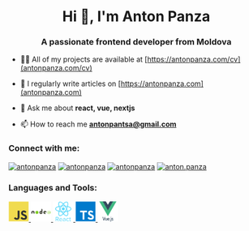 <h1 align="center">Hi 👋, I'm Anton Panza</h1>
<h3 align="center">A passionate frontend developer from Moldova</h3>

- 👨‍💻 All of my projects are available at [https://antonpanza.com/cv](antonpanza.com/cv)

- 📝 I regularly write articles on [https://antonpanza.com](antonpanza.com)

- 💬 Ask me about **react, vue, nextjs**

- 📫 How to reach me **antonpantsa@gmail.com**

<h3 align="left">Connect with me:</h3>
<p align="left">
<a href="https://twitter.com/antonpanza" target="blank"><img align="center" src="https://raw.githubusercontent.com/rahuldkjain/github-profile-readme-generator/master/src/images/icons/Social/twitter.svg" alt="antonpanza" height="30" width="40" /></a>
<a href="https://linkedin.com/in/antonpanza" target="blank"><img align="center" src="https://raw.githubusercontent.com/rahuldkjain/github-profile-readme-generator/master/src/images/icons/Social/linked-in-alt.svg" alt="antonpanza" height="30" width="40" /></a>
<a href="https://codesandbox.com/antonpanza" target="blank"><img align="center" src="https://raw.githubusercontent.com/rahuldkjain/github-profile-readme-generator/master/src/images/icons/Social/codesandbox.svg" alt="antonpanza" height="30" width="40" /></a>
<a href="https://instagram.com/anton.panza" target="blank"><img align="center" src="https://raw.githubusercontent.com/rahuldkjain/github-profile-readme-generator/master/src/images/icons/Social/instagram.svg" alt="anton.panza" height="30" width="40" /></a>
</p>

<h3 align="left">Languages and Tools:</h3>
<p align="left"> <a href="https://developer.mozilla.org/en-US/docs/Web/JavaScript" target="_blank" rel="noreferrer"> <img src="https://raw.githubusercontent.com/devicons/devicon/master/icons/javascript/javascript-original.svg" alt="javascript" width="40" height="40"/> </a> <a href="https://nodejs.org" target="_blank" rel="noreferrer"> <img src="https://raw.githubusercontent.com/devicons/devicon/master/icons/nodejs/nodejs-original-wordmark.svg" alt="nodejs" width="40" height="40"/> </a> <a href="https://reactjs.org/" target="_blank" rel="noreferrer"> <img src="https://raw.githubusercontent.com/devicons/devicon/master/icons/react/react-original-wordmark.svg" alt="react" width="40" height="40"/> </a> <a href="https://www.typescriptlang.org/" target="_blank" rel="noreferrer"> <img src="https://raw.githubusercontent.com/devicons/devicon/master/icons/typescript/typescript-original.svg" alt="typescript" width="40" height="40"/> </a> <a href="https://vuejs.org/" target="_blank" rel="noreferrer"> <img src="https://raw.githubusercontent.com/devicons/devicon/master/icons/vuejs/vuejs-original-wordmark.svg" alt="vuejs" width="40" height="40"/> </a> </p>
